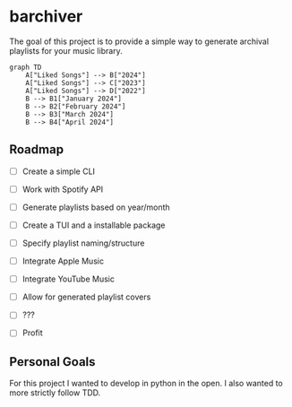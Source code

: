 # barchiver

The goal of this project is to provide a simple way to generate archival playlists for your music library.

```merdmaid
graph TD
    A["Liked Songs"] --> B["2024"]
    A["Liked Songs"] --> C["2023"]
    A["Liked Songs"] --> D["2022"]
    B --> B1["January 2024"]
    B --> B2["February 2024"]
    B --> B3["March 2024"]
    B --> B4["April 2024"]
```

## Roadmap

- [ ] Create a simple CLI
- [ ] Work with Spotify API
- [ ] Generate playlists based on year/month
- [ ] Create a TUI and a installable package
- [ ] Specify playlist naming/structure
- [ ] Integrate Apple Music
- [ ] Integrate YouTube Music
- [ ] Allow for generated playlist covers
- [ ] ???
- [ ] Profit


## Personal Goals

For this project I wanted to develop in python in the open. I also wanted to more strictly follow TDD.
